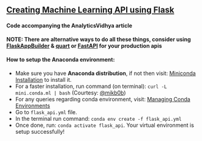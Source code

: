 ## [Creating Machine Learning API using Flask](https://www.analyticsvidhya.com/blog/2017/09/machine-learning-models-as-apis-using-flask/)
#### Code accompanying the AnalyticsVidhya article

__NOTE: There are alternative ways to do all these things, consider using [FlaskAppBuilder](https://github.com/dpgaspar/Flask-AppBuilder) & [quart](https://github.com/pgjones/quart) or [FastAPI](https://github.com/tiangolo/fastapi) for your production apis__ 

#### How to setup the Anaconda environment:

- Make sure you have __Anaconda distribution__, if not then visit: [Miniconda Installation](https://conda.io/miniconda.html) to install it.
- For a faster installation, run command (on terminal): `curl -L mini.conda.ml | bash` (Courtesy: [@mikb0b](https://twitter.com/mikb0b))
- For any queries regarding conda environment, visit: [Managing Conda Environments](https://conda.io/docs/user-guide/tasks/manage-environments.html)
- Go to `flask_api.yml` file.
- In the terminal run command: `conda env create -f flask_api.yml`
- Once done, run: `conda activate flask_api`. Your virtual environment is setup successfully!

